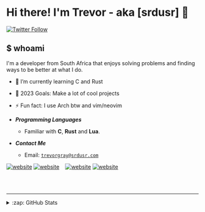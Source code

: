 # Hi there! I'm Trevor - aka [srdusr] 👋
[![Twitter Follow](https://img.shields.io/twitter/follow/srdusr?color=1DA1F2&logo=twitter&style=for-the-badge)](https://twitter.com/intent/follow?original_referer=https%3A%2F%2Fgithub.com%2Fsrdusr&screen_name=srdusr)



## $ whoami 
I'm a developer from South Africa that enjoys solving problems and finding ways to be better at what I do.

- 🌱 I’m currently learning C and Rust
- 🥅 2023 Goals: Make a lot of cool projects
- ⚡ Fun fact: I use Arch btw and vim/neovim

- ***Programming Languages***

  * Familiar with **C**, **Rust** and **Lua**.

- ***Contact Me***

  * Email: [`trevorgray@srdusr.com`](mailto:trevorgray@srdusr.com)

[![website](./img/twitter-light.svg)](https://twitter.com/srdusrr#gh-light-mode-only)
[![website](./img/twitter-dark.svg)](https://twitter.com/srdusr#gh-dark-mode-only)
&nbsp;&nbsp;
[![website](./img/instagram-light.svg)](https://instagram.com/trevorgray.exe#gh-light-mode-only)
[![website](./img/instagram-dark.svg)](https://instagram.com/trevorgray.exe#gh-dark-mode-only)


<br />
<br />

---

</details>

<details>
  <summary>:zap: GitHub Stats</summary>

  <img align="left" alt="srdusr's GitHub Stats" src="https://github-readme-stats.vercel.app/api?username=srdusr&show_icons=true&hide_border=false&title_color=ff652f&icon_color=FFE400&bg_color=09131B&text_color=ffffff&border_color=0c1a25" />

</details>

[twitter]: https://twitter.com/srdusr
[instagram]: https://instagram.com/trevorgray.exe
